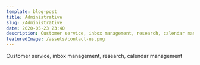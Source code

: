 ```yaml
---
template: blog-post
title: Administrative
slug: /Administrative
date: 2020-05-23 23:40
description: Customer service, inbox management, research, calendar management
featuredImage: /assets/contact-us.png
---
```

Customer service, inbox management, research, calendar management